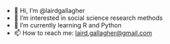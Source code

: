 - 👋 Hi, I’m @lairdgallagher
- 👀 I’m interested in social science research methods
- 🌱 I’m currently learning R and Python
- 📫 How to reach me: laird.gallagher@gmail.com

